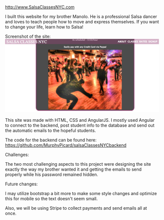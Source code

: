 http://www.SalsaClassesNYC.com

I built this website for my brother Manolo.  He is a professional Salsa
dancer and loves to teach people how to move and express themselves.  If you
want to change your life, learn how to Salsa!


Screenshot of the site:
![alt tag](./images/Salsa.png)

This site was made with HTML, CSS and AngularJS.  I mostly used Angular to
connect to the backend, post student info to the database and send out the
automatic emails to the hopeful students.

The code for the backend can be found here:
https://github.com/MurphyPicard/salsaClassesNYCbackend

Challenges:

The two most challenging aspects to this project were designing the site exactly
the way my brother wanted it and getting the emails to send properly while his
password remained hidden.

Future changes:

I may utilize bootstrap a bit more to make some style changes and optimize this
for mobile so the text doesn't seem small.

Also, we will be using Stripe to collect payments and send emails all at once.
